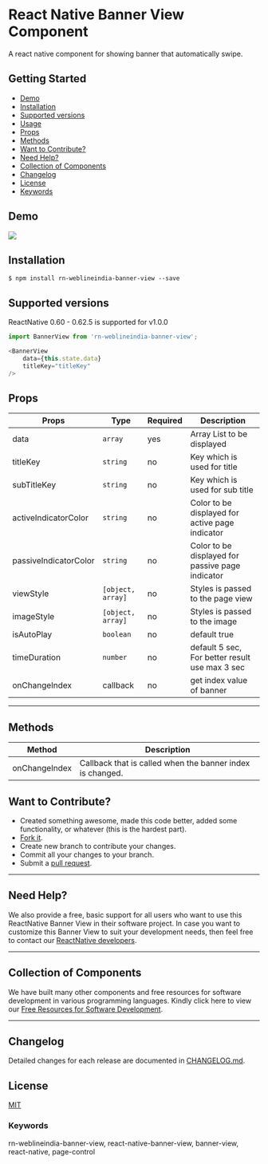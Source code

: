 # React Native Banner View Component

A react native component for showing banner that automatically swipe.

## Getting Started

- [Demo](#demo)
- [Installation](#installation)
- [Supported versions](#supported-versions)
- [Usage](#usage)
- [Props](#props)
- [Methods](#methods)
- [Want to Contribute?](#want-to-contribute?)
- [Need Help?](#need-help?)
- [Collection of Components](#collection-of-components)
- [Changelog](#changelog)
- [License](#license)
- [Keywords](#keywords)

## Demo

[![](InputField.png)](http://git-ar.webline.local/ReactNative/Component-Banner-View/blob/master/BannerView.png)

## Installation

`$ npm install rn-weblineindia-banner-view --save`

## Supported versions

ReactNative 0.60 - 0.62.5 is supported for v1.0.0

```javascript
import BannerView from 'rn-weblineindia-banner-view';

<BannerView
    data={this.state.data}
    titleKey="titleKey"
/>

```

## Props

| **Props**             | **Type**           | **Required**       | **Description**                                  |
|-----------------------|--------------------|--------------------|--------------------------------------------------|
| data                  | `array`            | yes                | Array List to be displayed                       |
| titleKey              | `string`           | no                 | Key which is used for title                      |
| subTitleKey           | `string`           | no                 | Key which is used for sub title                  |
| activeIndicatorColor  | `string`           | no                 | Color to be displayed for active page indicator  |
| passiveIndicatorColor | `string`           | no                 | Color to be displayed for passive page indicator |
| viewStyle             | `[object, array]`  | no                 | Styles is passed to the page view                |
| imageStyle            | `[object, array]`  | no                 | Styles is passed to the image                    |
| isAutoPlay            | `boolean`          | no                 | default true                                     |
| timeDuration          | `number`           | no                 | default 5 sec, For better result use max 3 sec   |
| onChangeIndex         | callback           | no                 | get index value of banner                        |

-----

## Methods

| **Method**           | **Description**                                                             |
|----------------------|-----------------------------------------------------------------------------|
| onChangeIndex        | Callback that is called when the banner index is changed.                   |

## Want to Contribute?

- Created something awesome, made this code better, added some functionality, or whatever (this is the hardest part).
- [Fork it](http://help.github.com/forking/).
- Create new branch to contribute your changes.
- Commit all your changes to your branch.
- Submit a [pull request](http://help.github.com/pull-requests/).

-----

## Need Help? 

We also provide a free, basic support for all users who want to use this ReactNative Banner View in their software project. In case you want to customize this Banner View to suit your development needs, then feel free to contact our [ReactNative developers](https://www.weblineindia.com/hire-react-native-developers.html).

-----

## Collection of Components

We have built many other components and free resources for software development in various programming languages. Kindly click here to view our [Free Resources for Software Development](https://www.weblineindia.com/software-development-resources.html).

------

## Changelog

Detailed changes for each release are documented in [CHANGELOG.md](./CHANGELOG.md).

## License

[MIT](LICENSE)

[mit]: https://github.com/weblineindia/React-Native-Banner-View/blob/master/LICENSE

### Keywords

 rn-weblineindia-banner-view, react-native-banner-view, banner-view, react-native, page-control

